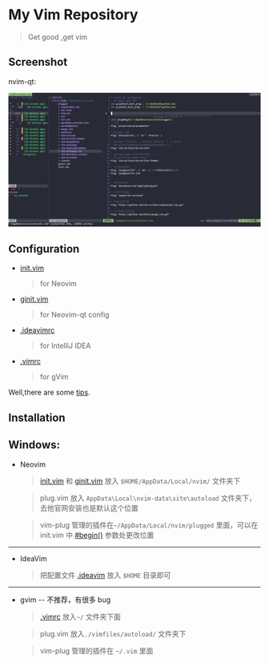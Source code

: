 # My Vim Repository

> Get good ,get vim



## Screenshot
nvim-qt:

![test](./example.png)



## Configuration
* [init.vim](./init.vim)
  > for Neovim

* [ginit.vim](./ginit.vim)
  > for Neovim-qt config

* [.ideavimrc](./.ideavimrc)

  > for IntelliJ IDEA

* [.vimrc](./.vimrc)

  > for gVim

Well,there are some [tips](./Tips.md).

## Installation


**Windows:**
---



* Neovim

  > [init.vim](./init.vim) 和 [ginit.vim](./ginit.vim)  放入 `$HOME/AppData/Local/nvim/`  文件夹下

  > plug.vim  放入 `AppData\Local\nvim-data\site\autoload` 文件夹下，去他官网安装也是默认这个位置

  > vim-plug 管理的插件在`~/AppData/Local/nvim/plugged` 里面，可以在 init.vim 中 [#begin()](./init.vim#L8)  参数处更改位置

---


  * IdeaVim

      >  把配置文件 [.ideavim](./.ideavimrc) 放入 `$HOME`  目录即可
  ---


  * gvim -- 不推荐，有很多 bug

    > [.vimrc](./vimrc)  放入`~/` 文件夹下面

    > plug.vim 放入`./vimfiles/autoload/` 文件夹下


    > vim-plug 管理的插件在 `~/.vim` 里面



